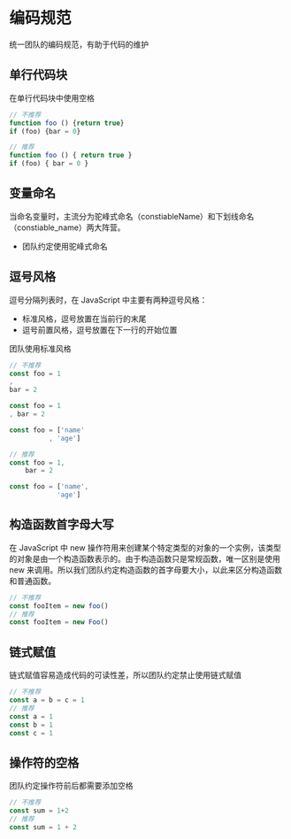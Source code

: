 # 编码规范
统一团队的编码规范，有助于代码的维护

## 单行代码块

在单行代码块中使用空格

```javascript
// 不推荐
function foo () {return true}
if (foo) {bar = 0}

// 推荐
function foo () { return true }
if (foo) { bar = 0 }
```

## 变量命名

当命名变量时，主流分为驼峰式命名（constiableName）和下划线命名（constiable_name）两大阵营。
* 团队约定使用驼峰式命名

## 逗号风格

逗号分隔列表时，在 JavaScript 中主要有两种逗号风格：

* 标准风格，逗号放置在当前行的末尾
* 逗号前置风格，逗号放置在下一行的开始位置

团队使用标准风格

```javascript
// 不推荐
const foo = 1
,
bar = 2

const foo = 1
, bar = 2

const foo = ['name'
          , 'age']

// 推荐
const foo = 1,
    bar = 2

const foo = ['name',
            'age']
```

## 构造函数首字母大写

在 JavaScript 中 new 操作符用来创建某个特定类型的对象的一个实例，该类型的对象是由一个构造函数表示的。由于构造函数只是常规函数，唯一区别是使用 new 来调用。所以我们团队约定构造函数的首字母要大小，以此来区分构造函数和普通函数。

```javascript
// 不推荐
const fooItem = new foo()
// 推荐
const fooItem = new Foo()
```

## 链式赋值

链式赋值容易造成代码的可读性差，所以团队约定禁止使用链式赋值

```javascript
// 不推荐
const a = b = c = 1
// 推荐
const a = 1
const b = 1
const c = 1
```

## 操作符的空格
团队约定操作符前后都需要添加空格

```javascript
// 不推荐
const sum = 1+2
// 推荐
const sum = 1 + 2
```